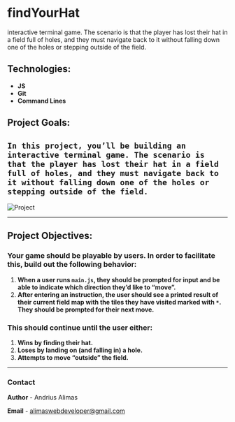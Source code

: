 # findYourHat

interactive terminal game. The scenario is that the player has lost their hat in a field full of holes, and they must navigate back to it without falling down one of the holes or stepping outside of the field.

## Technologies:

- **JS**
- **Git**
- **Command Lines**

## Project Goals:

## `In this project, you’ll be building an interactive terminal game. The scenario is that the player has lost their hat in a field full of holes, and they must navigate back to it without falling down one of the holes or stepping outside of the field.`

![Project](https://content.codecademy.com/PRO/independent-practice-projects/find-your-hat/find-your-hat-demo.gif)

---

## Project Objectives:

### Your game should be playable by users. In order to facilitate this, build out the following behavior:

1. **When a user runs `main.js`, they should be prompted for input and be able to indicate which direction they’d like to “move”.**
2. **After entering an instruction, the user should see a printed result of their current field map with the tiles they have visited marked with `*`. They should be prompted for their next move.**

### This should continue until the user either:

1. **Wins by finding their hat.**
2. **Loses by landing on (and falling in) a hole.**
3. **Attempts to move “outside” the field.**

---

### Contact

**Author** - Andrius Alimas

**Email** - alimaswebdeveloper@gmail.com
